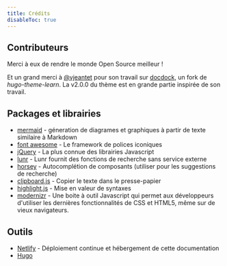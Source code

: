 ```yaml
---
title: Crédits
disableToc: true
---
```


## Contributeurs

Merci à eux <i class="fas fa-heart"></i> de rendre le monde Open Source meilleur  !

Et un grand merci à [@vjeantet](https://github.com/vjeantet) pour son travail sur [docdock](https://github.com/vjeantet/hugo-theme-docdock), un fork de _hugo-theme-learn_. La v2.0.0 du thème est en grande partie inspirée de son travail.

## Packages et librairies
* [mermaid](https://mermaid-js.github.io/) - géneration de diagrames et graphiques à partir de texte similaire à Markdown
* [font awesome](http://fontawesome.io/) - Le framework de polices iconiques
* [jQuery](https://jquery.com) - La plus connue des librairies Javascript
* [lunr](https://lunrjs.com) - Lunr fournit des fonctions de recherche sans service externe
* [horsey](https://bevacqua.github.io/horsey/) - Autocomplétion de composants (utiliser pour les suggestions de recherche)
* [clipboard.js](https://zenorocha.github.io/clipboard.js) - Copier le texte dans le presse-papier
* [highlight.js](https://highlightjs.org) - Mise en valeur de syntaxes
* [modernizr](https://modernizr.com) - Une boite à outil Javascript qui permet aux développeurs d'utiliser les dernières fonctionnalités de CSS et HTML5, même sur de vieux navigateurs.

## Outils

* [Netlify](https://www.netlify.com) - Déploiement continue et hébergement de cette documentation
* [Hugo](https://gohugo.io/)

